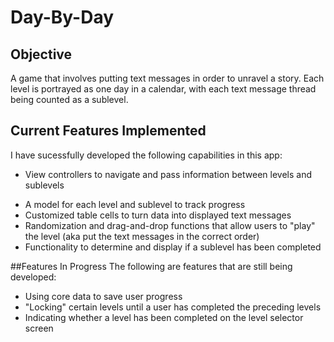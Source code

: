 # Day-By-Day

## Objective
A game that involves putting text messages in order to unravel a story. Each level is portrayed as one day
in a calendar, with each text message thread being counted as a sublevel.

## Current Features Implemented
I have sucessfully developed the following capabilities in this app:
* View controllers to navigate and pass information between levels and sublevels
- A model for each level and sublevel to track progress
- Customized table cells to turn data into displayed text messages
- Randomization and drag-and-drop functions that allow users to "play" the level (aka put the text messages in the correct order)
- Functionality to determine and display if a sublevel has been completed

##Features In Progress
The following are features that are still being developed:
- Using core data to save user progress
- "Locking" certain levels until a user has completed the preceding levels
- Indicating whether a level has been completed on the level selector screen
